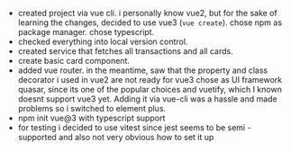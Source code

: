 * created project via vue cli. i personally know vue2, but for the sake of learning the changes, decided to use vue3
(`vue create`). chose npm as package manager. chose typescript.
* checked everything into local version control.
* created service that fetches all transactions and all cards.
* create basic card component.
* added vue router. in the meantime, saw that the property and class decorator i used in vue2 are not ready for vue3
 chose as UI framework  quasar, since its one of the popular choices and vuetify, which I known doesnt support vue3 yet. 
 Adding it via vue-cli was a hassle and made problems so i switched to element plus.
* npm init vue@3 with typescript support
* for testing i decided to use vitest since jest seems to be semi - supported and also
not very obvious how to set it up